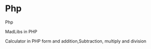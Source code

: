 # Php

Php

MadLibs in PHP 

Calculator in PHP form and addition,Subtraction, multiply and division
